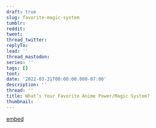 ```yaml
---
draft: true
slug: favorite-magic-system
tumblr:
reddit:
tweet:
thread_twitter:
replyTo:
lead: ''
thread_mastodon:
series: ''
tags: []
toot:
date: '2022-03-31T00:00:00.000-07:00'
description: ''
thread: ''
title: What’s Your Favorite Anime Power/Magic System?
thumbnail:
---
```


[embed](https://twitter.com/xphysixal/status/1507816530838495232?s=12&t=BLTMvOmn7KHAX9SmKSJUIA)